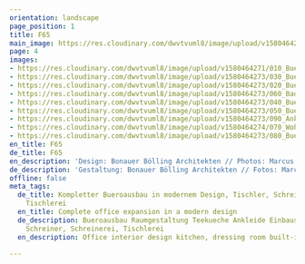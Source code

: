 ```yaml
---
orientation: landscape
page_position: 1
title: F65
main_image: https://res.cloudinary.com/dwvtvuml8/image/upload/v1580464274/070_Wohnzimmer-Buero-Office-Innenausbau-Design_zswamf.jpg
page: 4
images:
- https://res.cloudinary.com/dwvtvuml8/image/upload/v1580464271/010_Buero-Office-Raumgestaltung-Bueroausbau_xgyani.jpg
- https://res.cloudinary.com/dwvtvuml8/image/upload/v1580464273/030_Buero-Office-Schreibtisch-Massivholztisch_mhyhbh.jpg
- https://res.cloudinary.com/dwvtvuml8/image/upload/v1580464273/020_Buero-Office-Teekueche-Kueche_njqxsu.jpg
- https://res.cloudinary.com/dwvtvuml8/image/upload/v1580464273/060_Badezimmer-Waschtisch-Badmoebel_nuu1kk.jpg
- https://res.cloudinary.com/dwvtvuml8/image/upload/v1580464273/040_Buero-Office-Griff-Schattenfuge_ueokzn.jpg
- https://res.cloudinary.com/dwvtvuml8/image/upload/v1580464273/050_Buero-Office-Interiordesign-Bueroausbau_blpbe4.jpg
- https://res.cloudinary.com/dwvtvuml8/image/upload/v1580464273/090_Ankleide-Garderobe-Einbauschrank-Empfangsbereich_zqvtfq.jpg
- https://res.cloudinary.com/dwvtvuml8/image/upload/v1580464274/070_Wohnzimmer-Buero-Office-Innenausbau-Design_zswamf.jpg
- https://res.cloudinary.com/dwvtvuml8/image/upload/v1580464273/080_Buero-Office-Bueroausbau-Treppe_xtv2cp.jpg
en_title: F65
de_title: F65
en_description: 'Design: Bonauer Bölling Architekten // Photos: Marcus Wend'
de_description: 'Gestaltung: Bonauer Bölling Architekten // Fotos: Marcus Wend'
offline: false
meta_tags:
  de_title: Kompletter Bueroausbau in modernem Design, Tischler, Schreiner, Schreinerei,
    Tischlerei
  en_title: Complete office expansion in a modern design
  de_description: Bueroausbau Raumgestaltung Teekueche Ankleide Einbauschrank, Tischler,
    Schreiner, Schreinerei, Tischlerei
  en_description: Office interior design kitchen, dressing room built-in wardrobe

---
```

